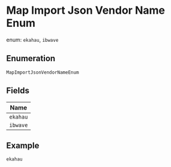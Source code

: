 
# Map Import Json Vendor Name Enum

enum: `ekahau`, `ibwave`

## Enumeration

`MapImportJsonVendorNameEnum`

## Fields

| Name |
|  --- |
| `ekahau` |
| `ibwave` |

## Example

```
ekahau
```

